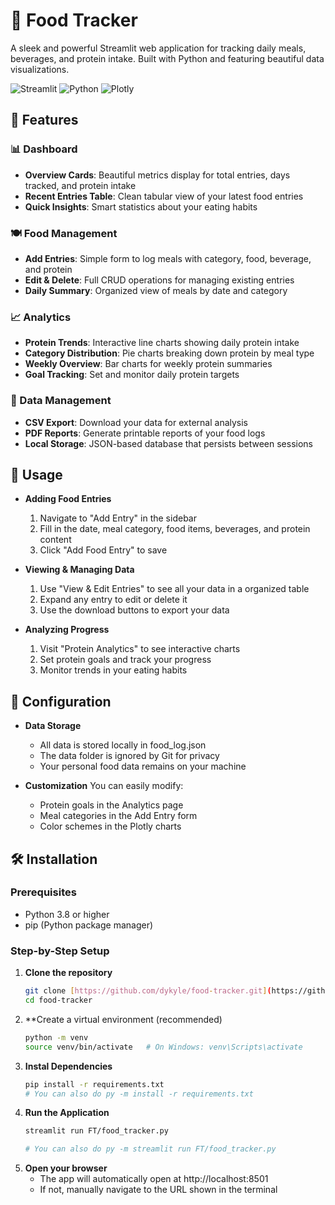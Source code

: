 # 🍕 Food Tracker

A sleek and powerful Streamlit web application for tracking daily meals, beverages, and protein intake. Built with Python and featuring beautiful data visualizations.

![Streamlit](https://img.shields.io/badge/Streamlit-FF4B4B?style=for-the-badge&logo=Streamlit&logoColor=white)
![Python](https://img.shields.io/badge/Python-3776AB?style=for-the-badge&logo=python&logoColor=white)
![Plotly](https://img.shields.io/badge/Plotly-3F4F75?style=for-the-badge&logo=plotly&logoColor=white)

## 🚀 Features

### 📊 Dashboard
- **Overview Cards**: Beautiful metrics display for total entries, days tracked, and protein intake
- **Recent Entries Table**: Clean tabular view of your latest food entries
- **Quick Insights**: Smart statistics about your eating habits

### 🍽️ Food Management
- **Add Entries**: Simple form to log meals with category, food, beverage, and protein
- **Edit & Delete**: Full CRUD operations for managing existing entries
- **Daily Summary**: Organized view of meals by date and category

### 📈 Analytics
- **Protein Trends**: Interactive line charts showing daily protein intake
- **Category Distribution**: Pie charts breaking down protein by meal type
- **Weekly Overview**: Bar charts for weekly protein summaries
- **Goal Tracking**: Set and monitor daily protein targets

### 💾 Data Management
- **CSV Export**: Download your data for external analysis
- **PDF Reports**: Generate printable reports of your food logs
- **Local Storage**: JSON-based database that persists between sessions

## 🎯 Usage
- **Adding Food Entries**
  1. Navigate to "Add Entry" in the sidebar
  2. Fill in the date, meal category, food items, beverages, and protein content
  3. Click "Add Food Entry" to save

- **Viewing & Managing Data**
  1. Use "View & Edit Entries" to see all your data in a organized table
  2. Expand any entry to edit or delete it
  3. Use the download buttons to export your data
 
- **Analyzing Progress**
  1. Visit "Protein Analytics" to see interactive charts
  2. Set protein goals and track your progress
  3. Monitor trends in your eating habits

## 🔧 Configuration
- **Data Storage**
  - All data is stored locally in food_log.json
  - The data folder is ignored by Git for privacy
  - Your personal food data remains on your machine
 
- **Customization**
You can easily modify:
   - Protein goals in the Analytics page
   - Meal categories in the Add Entry form
   - Color schemes in the Plotly charts

## 🛠️ Installation

### Prerequisites
- Python 3.8 or higher
- pip (Python package manager)

### Step-by-Step Setup

1. **Clone the repository**
   ```bash
   git clone [https://github.com/dykyle/food-tracker.git](https://github.com/dykyle/Personal-Project-Food-Tracker-and-Analytics.git)
   cd food-tracker

2. **Create a virtual environment (recommended)
   ```bash
   python -m venv
   source venv/bin/activate   # On Windows: venv\Scripts\activate

3. **Instal Dependencies**
   ```bash
   pip install -r requirements.txt
   # You can also do py -m install -r requirements.txt

4. **Run the Application**
   ```bash
   streamlit run FT/food_tracker.py

   # You can also do py -m streamlit run FT/food_tracker.py

5. **Open your browser**
   - The app will automatically open at http://localhost:8501
   - If not, manually navigate to the URL shown in the terminal
